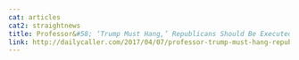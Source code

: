 ```yaml
---
cat: articles
cat2: straightnews
title: Professor&#58; ‘Trump Must Hang,’ Republicans Should Be Executed For Each Immigrant Deported
link: http://dailycaller.com/2017/04/07/professor-trump-must-hang-republicans-should-be-executed-for-each-immigrant-deported/
---
```

